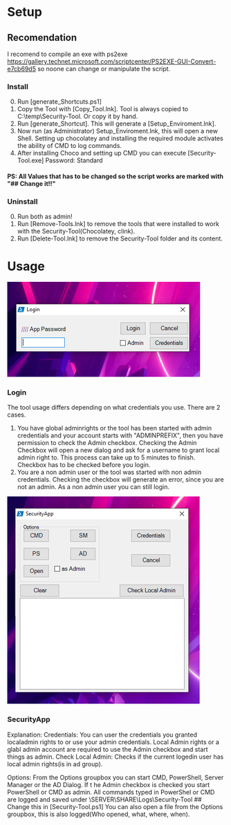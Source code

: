 # Setup #

## Recomendation ##
I recomend to compile an exe with ps2exe https://gallery.technet.microsoft.com/scriptcenter/PS2EXE-GUI-Convert-e7cb69d5 so noone can change or manipulate the script.

### Install ###
0) Run [generate_Shortcuts.ps1]
1) Copy the Tool with [Copy_Tool.lnk]. Tool is always copied to C:\temp\Security-Tool. Or copy it by hand.
2) Run [generate_Shortcut]. This will generate a [Setup_Enviroment.lnk].
3) Now run (as Administrator) Setup_Enviroment.lnk, this will open a new Shell.
	Setting up chocolatey and installing the required module activates the ability of CMD to log commands.
4) After installing Choco and setting up CMD you can execute [Security-Tool.exe] Password: Standard
#### PS: All Values that has to be changed so the script works are marked with "## Change it!!" ####
### Uninstall ###
0) Run both as admin!
1) Run [Remove-Tools.lnk] to remove the tools that were installed to work with the Security-Tool(Chocolatey, clink).
2) Run [Delete-Tool.lnk] to remove the Security-Tool folder and its content.

# Usage #

![SecurityApp GUI](https://github.com/seyo-IV/Powershell/blob/master/Security-Tool/images/Login.PNG)

### Login ###
The tool usage differs depending on what credentials you use. There are 2 cases.
 1) You have global adminrights or the tool has been started with admin credentials and your account starts with "ADMINPREFIX", then you have permission to check the Admin checkbox.
	Checking the Admin Checkbox will open a new dialog and ask for a username to grant local admin right to. This process can take up to 5 minutes to finish.
	Checkbox has to be checked before you login.
 2) You are a non admin user or the tool was started with non admin credentials.
	Checking the checkbox will generate an error, since you are not an admin.
	As a non admin user you can still login.

![Login GUI](https://github.com/seyo-IV/Powershell/blob/master/Security-Tool/images/SecurityApp.PNG)

### SecurityApp ###
Explanation:
	Credentials: You can user the credentials you granted localadmin rights to or use your admin credentials.
	Local Admin rights or a glabl admin account are required to use the Admin checkbox and start things as admin.
	Check Local Admin: Checks if the current logedin user has local admin rights(is in ad group).
	
Options:
	From the Options groupbox you can start CMD, PowerShell, Server Manager or the AD Dialog.
	If t he Admin checkbox is checked you start PowerShell or CMD as admin.
	All commands typed in PowerShel or CMD are logged and saved under \\SERVER\SHARE\Logs\Security-Tool ## Change this in [Security-Tool.ps1]
	You can also open a file from the Options groupbox, this is also logged(Who opened, what, where, when).
